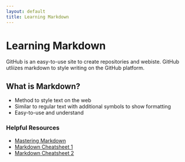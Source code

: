 ```yaml
---
layout: default
title: Learning Markdown
---
```


# Learning Markdown 

GitHub is an easy-to-use site to create repositories and webiste. GitHub utliizes markdown to style writing on the GitHub platform. 

## What is Markdown? 
- Method to style text on the web 
- Similar to regular text with additional symbols to show formatting 
- Easy-to-use and understand 

### Helpful Resources 
- [Mastering Markdown](https://guides.github.com/features/mastering-markdown/)
- [Markdown Cheatsheet 1](https://www.markdownguide.org/cheat-sheet/)
- [Markdown Cheatsheet 2](https://guides.github.com/pdfs/markdown-cheatsheet-online.pdf)
